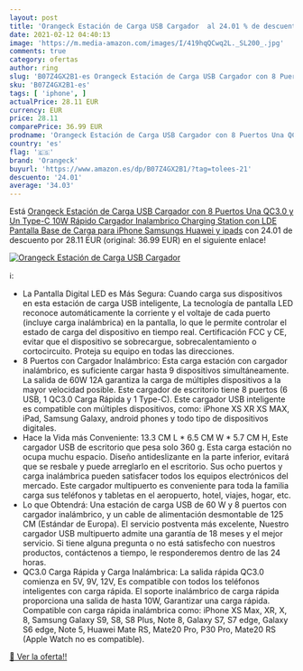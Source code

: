 ```yaml
---
layout: post
title: 'Orangeck Estación de Carga USB Cargador  al 24.01 % de descuento'
date: 2021-02-12 04:40:13
image: 'https://m.media-amazon.com/images/I/419hqQCwq2L._SL200_.jpg'
comments: true
category: ofertas
author: ring
slug: 'B07Z4GX2B1-es Orangeck Estación de Carga USB Cargador con 8 Puertos Una...'
sku: 'B07Z4GX2B1-es'
tags: [ 'iphone', ]
actualPrice: 28.11 EUR
currency: EUR
price: 28.11
comparePrice: 36.99 EUR
prodname: 'Orangeck Estación de Carga USB Cargador con 8 Puertos Una QC3.0 y Un Type-C   10W Rápido Cargador Inalambrico  Charging Station con LDE Pantalla Base de Carga para iPhone Samsungs Huawei y ipads'
country: 'es'
flag: '🇪🇸'
brand: 'Orangeck'
buyurl: 'https://www.amazon.es/dp/B07Z4GX2B1/?tag=tolees-21'
descuento: '24.01'
average: '34.03'
---
```


Está [Orangeck Estación de Carga USB Cargador con 8 Puertos Una QC3.0 y Un Type-C   10W Rápido Cargador Inalambrico  Charging Station con LDE Pantalla Base de Carga para iPhone Samsungs Huawei y ipads](https://www.amazon.es/dp/B07Z4GX2B1/?tag=tolees-21) con 24.01 de descuento por 28.11 EUR (original: 36.99 EUR) en el siguiente enlace!

[![Orangeck Estación de Carga USB Cargador ](https://m.media-amazon.com/images/I/419hqQCwq2L._SL200_.jpg)](https://www.amazon.es/dp/B07Z4GX2B1/?tag=tolees-21)

ℹ️:

- La Pantalla Digital LED es Más Segura: Cuando carga sus dispositivos en esta estación de carga USB inteligente, La tecnología de pantalla LED reconoce automáticamente la corriente y el voltaje de cada puerto (incluye carga inalámbrica) en la pantalla, lo que le permite controlar el estado de carga del dispositivo en tiempo real. Certificación FCC y CE, evitar que el dispositivo se sobrecargue, sobrecalentamiento o cortocircuito. Proteja su equipo en todas las direcciones.
- 8 Puertos con Cargador Inalámbrico: Esta carga estación con cargador inalámbrico, es suficiente cargar hasta 9 dispositivos simultáneamente. La salida de 60W 12A garantiza la carga de múltiples dispositivos a la mayor velocidad posible. Este cargador de escritorio tiene 8 puertos (6 USB, 1 QC3.0 Carga Rápida y 1 Type-C). Este cargador USB inteligente es compatible con múltiples dispositivos, como: iPhone XS XR XS MAX, iPad, Samsung Galaxy, android phones y todo tipo de dispositivos digitales.
- Hace la Vida más Conveniente: 13.3 CM L * 6.5 CM W * 5.7 CM H, Este cargador USB de escritorio que pesa solo 360 g. Esta carga estación no ocupa muchu espacio. Diseño antideslizante en la parte inferior, evitará que se resbale y puede arreglarlo en el escritorio. Sus ocho puertos y carga inalámbrica pueden satisfacer todos los equipos electrónicos del mercado. Este cargador multipuerto es conveniente para toda la familia carga sus teléfonos y tabletas en el aeropuerto, hotel, viajes, hogar, etc.
- Lo que Obtendrá: Una estación de carga USB de 60 W y 8 puertos con cargador inalámbrico, y un cable de alimentación desmontable de 125 CM (Estándar de Europa). El servicio postventa más excelente, Nuestro cargador USB multipuerto admite una garantía de 18 meses y el mejor servicio. Si tiene alguna pregunta o no está satisfecho con nuestros productos, contáctenos a tiempo, le responderemos dentro de las 24 horas.
- QC3.0 Carga Rápida y Carga Inalámbrica: La salida rápida QC3.0 comienza en 5V, 9V, 12V, Es compatible con todos los teléfonos inteligentes con carga rápida. El soporte inalámbrico de carga rápida proporciona una salida de hasta 10W, Garantizar una carga rápida. Compatible con carga rápida inalámbrica como: iPhone XS Max, XR, X, 8, Samsung Galaxy S9, S8, S8 Plus, Note 8, Galaxy S7, S7 edge, Galaxy S6 edge, Note 5, Huawei Mate RS, Mate20 Pro, P30 Pro, Mate20 RS (Apple Watch no es compatible).

[🛒 Ver la oferta!!](https://www.amazon.es/dp/B07Z4GX2B1/?tag=tolees-21)
